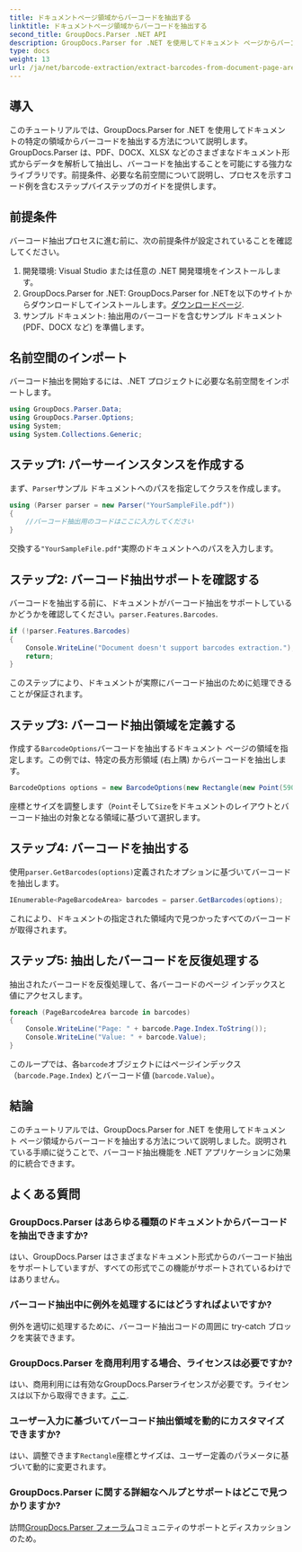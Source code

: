 ```yaml
---
title: ドキュメントページ領域からバーコードを抽出する
linktitle: ドキュメントページ領域からバーコードを抽出する
second_title: GroupDocs.Parser .NET API
description: GroupDocs.Parser for .NET を使用してドキュメント ページからバーコードを抽出する方法を学習します。このステップ バイ ステップのチュートリアルでドキュメント処理機能を強化します。
type: docs
weight: 13
url: /ja/net/barcode-extraction/extract-barcodes-from-document-page-area/
---
```

## 導入
このチュートリアルでは、GroupDocs.Parser for .NET を使用してドキュメントの特定の領域からバーコードを抽出する方法について説明します。GroupDocs.Parser は、PDF、DOCX、XLSX などのさまざまなドキュメント形式からデータを解析して抽出し、バーコードを抽出することを可能にする強力なライブラリです。前提条件、必要な名前空間について説明し、プロセスを示すコード例を含むステップバイステップのガイドを提供します。
## 前提条件
バーコード抽出プロセスに進む前に、次の前提条件が設定されていることを確認してください。
1. 開発環境: Visual Studio または任意の .NET 開発環境をインストールします。
2.  GroupDocs.Parser for .NET: GroupDocs.Parser for .NETを以下のサイトからダウンロードしてインストールします。[ダウンロードページ](https://releases.groupdocs.com/parser/net/).
3. サンプル ドキュメント: 抽出用のバーコードを含むサンプル ドキュメント (PDF、DOCX など) を準備します。

## 名前空間のインポート
バーコード抽出を開始するには、.NET プロジェクトに必要な名前空間をインポートします。
```csharp
using GroupDocs.Parser.Data;
using GroupDocs.Parser.Options;
using System;
using System.Collections.Generic;
```
## ステップ1: パーサーインスタンスを作成する
まず、`Parser`サンプル ドキュメントへのパスを指定してクラスを作成します。
```csharp
using (Parser parser = new Parser("YourSampleFile.pdf"))
{
    //バーコード抽出用のコードはここに入力してください
}
```
交換する`"YourSampleFile.pdf"`実際のドキュメントへのパスを入力します。
## ステップ2: バーコード抽出サポートを確認する
バーコードを抽出する前に、ドキュメントがバーコード抽出をサポートしているかどうかを確認してください。`parser.Features.Barcodes`.
```csharp
if (!parser.Features.Barcodes)
{
    Console.WriteLine("Document doesn't support barcodes extraction.");
    return;
}
```
このステップにより、ドキュメントが実際にバーコード抽出のために処理できることが保証されます。
## ステップ3: バーコード抽出領域を定義する
作成する`BarcodeOptions`バーコードを抽出するドキュメント ページの領域を指定します。この例では、特定の長方形領域 (右上隅) からバーコードを抽出します。
```csharp
BarcodeOptions options = new BarcodeOptions(new Rectangle(new Point(590, 80), new Size(150, 150)));
```
座標とサイズを調整します（`Point`そして`Size`をドキュメントのレイアウトとバーコード抽出の対象となる領域に基づいて選択します。
## ステップ4: バーコードを抽出する
使用`parser.GetBarcodes(options)`定義されたオプションに基づいてバーコードを抽出します。
```csharp
IEnumerable<PageBarcodeArea> barcodes = parser.GetBarcodes(options);
```
これにより、ドキュメントの指定された領域内で見つかったすべてのバーコードが取得されます。
## ステップ5: 抽出したバーコードを反復処理する
抽出されたバーコードを反復処理して、各バーコードのページ インデックスと値にアクセスします。
```csharp
foreach (PageBarcodeArea barcode in barcodes)
{
    Console.WriteLine("Page: " + barcode.Page.Index.ToString());
    Console.WriteLine("Value: " + barcode.Value);
}
```
このループでは、各`barcode`オブジェクトにはページインデックス（`barcode.Page.Index`) とバーコード値 (`barcode.Value`）。

## 結論
このチュートリアルでは、GroupDocs.Parser for .NET を使用してドキュメント ページ領域からバーコードを抽出する方法について説明しました。説明されている手順に従うことで、バーコード抽出機能を .NET アプリケーションに効果的に統合できます。

## よくある質問
### GroupDocs.Parser はあらゆる種類のドキュメントからバーコードを抽出できますか?
はい、GroupDocs.Parser はさまざまなドキュメント形式からのバーコード抽出をサポートしていますが、すべての形式でこの機能がサポートされているわけではありません。
### バーコード抽出中に例外を処理するにはどうすればよいですか?
例外を適切に処理するために、バーコード抽出コードの周囲に try-catch ブロックを実装できます。
### GroupDocs.Parser を商用利用する場合、ライセンスは必要ですか?
はい、商用利用には有効なGroupDocs.Parserライセンスが必要です。ライセンスは以下から取得できます。[ここ](https://purchase.groupdocs.com/buy).
### ユーザー入力に基づいてバーコード抽出領域を動的にカスタマイズできますか?
はい、調整できます`Rectangle`座標とサイズは、ユーザー定義のパラメータに基づいて動的に変更されます。
### GroupDocs.Parser に関する詳細なヘルプとサポートはどこで見つかりますか?
訪問[GroupDocs.Parser フォーラム](https://forum.groupdocs.com/c/parser/17)コミュニティのサポートとディスカッションのため。